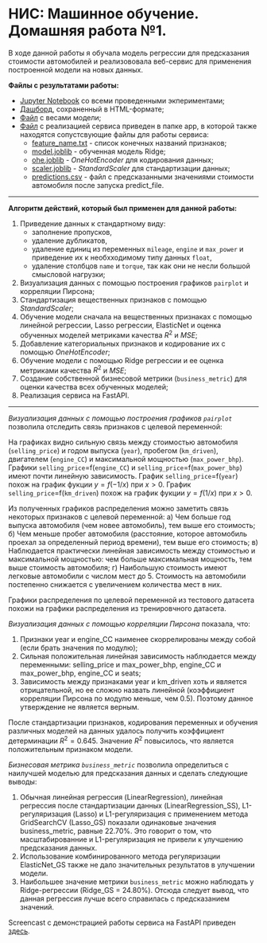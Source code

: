 # НИС: Машинное обучение. Домашняя работа №1.

В ходе данной работы я обучала модель регрессии для предсказания стоимости автомобилей и реализововала веб-сервис для применения построенной модели на новых данных. 

**Файлы с результатами работы:**
- [Jupyter Notebook](https://github.com/karinaaa-ed/ML_HW1_Base_Edigaryan/blob/main/%D0%95%D0%B4%D0%B8%D0%B3%D0%B0%D1%80%D1%8F%D0%BD__AI_HW1_Regression_with_inference_base_ipynb_.ipynb) со всеми проведенными экпериментами; 
- [Дашборд](https://github.com/karinaaa-ed/ML_HW1_Base_Edigaryan/blob/main/df_train_report.html), сохраненный в HTML-формате;
- [Файл](https://github.com/karinaaa-ed/ML_HW1_Base_Edigaryan/blob/main/model_weights.pkl) с весами модели;
- [Файл](https://github.com/karinaaa-ed/ML_HW1_Base_Edigaryan/blob/app/app.py) с реализацией сервиса приведен в папке app, в которой также находятся сопустсвующие файлы для работы сервиса:
  -  [feature_name.txt](https://github.com/karinaaa-ed/ML_HW1_Base_Edigaryan/blob/main/app/feature_names.txt)  - список конечных названий признаков;
  -  [model.joblib](https://github.com/karinaaa-ed/ML_HW1_Base_Edigaryan/blob/main/app/model.joblib)  - обученная модель Ridge;
  -  [ohe.joblib](https://github.com/karinaaa-ed/ML_HW1_Base_Edigaryan/blob/main/app/ohe.joblib) - $OneHotEncoder$ для кодирования данных;
  -  [scaler.joblib](https://github.com/karinaaa-ed/ML_HW1_Base_Edigaryan/blob/main/app/scaler.joblib) - $StandardScaler$ для стандартизации данных;
  -  [predictions.csv](https://github.com/karinaaa-ed/ML_HW1_Base_Edigaryan/blob/main/app/predictions.csv) - файл с предсказанными значениями стоимости автомобиля после запуска predict_file.

---

**Алгоритм действий, который был применен для данной работы:**
1. Приведение данных к стандартному виду:
   - заполнение пропусков,
   - удаление дубликатов,
   - удаление единиц из переменных ``mileage``, ``engine`` и ``max_power`` и приведение их к необхходимому типу данных ``float``,
   - удаление столбцов ``name`` и ``torque``, так как они не несли большой смысловой нагрузки;
2. Визуализация данных с помощью построения графиков ``pairplot`` и корреляции Пирсона;
3. Cтандартизация вещественных признаков с помощью $StandardScaler$;
4. Обучение модели сначала на вещественных признаках с помощью линейной регрессии, Lasso регрессии, ElasticNet и оценка обученных моделей метриками качества $R^2$ и $MSE$;
5. Добавление категориальных признаков и кодирование их с помощью $OneHotEncoder$;
6. Обучение модели с помощью Ridge регрессии и ее оценка метриками качества $R^2$ и $MSE$;
7. Создание собственной бизнесовой метрики (``business_metric``) для оценки качества всех обученных моделей;
8. Реализация сервиса на FastAPI.

---

*Визуализация данных с помощью построения графиков ``pairplot``* позволила отследить связь признаков с целевой переменной:

На графиках видно сильную связь между стоимостью автомобиля (``selling_price``) и годом выпуска (``year``), пробегом (``km_driven``), двигателем (``engine_CC``) и максимальной мощностью (``max_power_bhp``). Графики ``selling_price``=f(``engine_CC``) и ``selling_price``=f(``max_power_bhp``) имеют почти линейную зависимость. График ``selling_price``=f(``year``) похож на график фукции $y=f(-1/x)$ при $x>0$. График ``selling_price``=f(``km_driven``) похож на график фукции $y=f(1/x)$ при $x>0$.

Из полученных графиков распределения можно заметить связь некоторых признаков с целевой переменной:
а) Чем больше год выпуска автомобиля (чем новее автомобиль), тем выше его стоимость;
б) Чем меньше пробег автомобиля (расстояние, которое автомобиль проехал за определенный период времени), тем выше его стоимость;
в) Наблюдается практически линейная зависимость между стоимостью и максимальной мощностью: чем больше максимальная мощность, тем выше стоимость автомобиля;
г) Наибольшую стоимость имеют легковые автомобили с числом мест до 5. Стоимость на автомобили постепенно снижается с увеличением количества мест в них.

Графики распределения по целевой переменной из тестового датасета похожи на графики распределения из тренировчного датасета. 

*Визуализация данных с помощью корреляции Пирсона* показала, что:
1) Признаки year и engine_CC наименее скоррелированы между собой (если брать значения по модулю);
2) Сильная положительная линейная зависимость наблюдается между переменными: selling_price и max_power_bhp, engine_CC и max_power_bhp, engine_CC и seats;
3) Зависимость между признаками year и km_driven хоть и является отрицательной, но ее сложно назвать линейной (коэффициент корреляции Пирсона по модулю меньше, чем 0.5). Поэтому данное утверждение не является верным.

После стандартизации признаков, кодирования переменных и обучения различных моделей на данных удалось получить коэффициент детерминации $R^2=0.645$. Значение $R^2$ повысилось, что является положительным признаком модели.

*Бизнесовая метрика ``business_metric``* позволила определиться с наилучшей моделью для предсказания данных и сделать следующие выводы:
1) Обычная линейная регрессия (LinearRegression), линейная регрессия после стандартизации данных (LinearRegression_SS), L1-регуляризация (Lasso) и L1-регуляризация с применением метода GridSearchCV (Lasso_GS) показали одинаковые значения business_metric, равные 22.70%. Это говорит о том, что масштабированние и L1-регуляризация не привели к улучшению предсказания данных.
2) Использование комбинированного метода регуляризации ElasticNet_GS также не дало значительных результатов в улучшении модели.
3) Наибольшее значение метрики ``business_metric`` можно наблюдать у Ridge-регрессии (Ridge_GS = 24.80%). Отсюда следует вывод, что данная регрессия лучше всего справилась с предсказанием значений.

Screencast с демонстрацией работы сервиса на FastAPI приведен [здесь](https://drive.google.com/drive/folders/1Q38hXAAkNSQwRQle7VJcB_NshqZagZpo?usp=drive_link).




